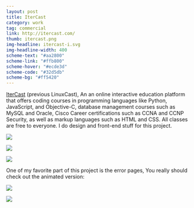 ```yaml
---
layout: post
title: IterCast
category: work
tag: commercial
link: http://itercast.com/
thumb: itercast.png
img-headline: itercast-i.svg
img-headline-width: 400
scheme-text: "#aa2800"
scheme-link: "#ffb800"
scheme-hover: "#ecde3d"
scheme-code: "#32d5db"
scheme-bg: "#ff5420"
---
```


<div class=txt>
  <p><a href="http://itercast.com/">IterCast</a> (previous LinuxCast), An an online interactive education platform that offers coding courses in programming languages like Python, JavaScript, and Objective-C, database management courses such as MySQL and Oracle, Cisco Career certifications such as CCNA and CCNP Security, as well as markup languages such as HTML and CSS. All classes are free to everyone. I do design and front-end stuff for this project.</p>

  <p><img src="{{ site.file }}/itercast-banners-2.png"></p>

  <p><img src="{{ site.file }}/itercast-icons-2.png"></p>

  <p class="browser"><img src="{{ site.file }}/itercast-01.png"></p>

  <p>One of my favorite part of this project is the error pages, You really should check out the animated version:</p>

  <p class="browser"><a href="http://itercast.com/404"><img src="{{ site.file }}/itercast-02.jpg"></a></p>

  <p class="browser"><a href="http://itercast.com/500"><img src="{{ site.file }}/itercast-03.jpg"></a></p>
</div>